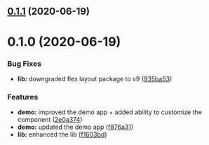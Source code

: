 ## [0.1.1](https://github.com/angular-material-extensions/input-counter/compare/0.1.0...0.1.1) (2020-06-19)

# 0.1.0 (2020-06-19)


### Bug Fixes

* **lib:** downgraded flex layout package to v9 ([935ba53](https://github.com/angular-material-extensions/input-counter/commit/935ba53b6505f5ff085ed94be83ba2538b0d91b4))


### Features

* **demo:** improved the demo app + added ability to customize the component ([2e0a374](https://github.com/angular-material-extensions/input-counter/commit/2e0a3744ee79a71aab3fd0ab92449e84a4195933))
* **demo:** updated the demo app ([f876a31](https://github.com/angular-material-extensions/input-counter/commit/f876a31028f33c33e4e088f10255eadacb6e497b))
* **lib:** enhanced the lib ([f1603bd](https://github.com/angular-material-extensions/input-counter/commit/f1603bd902cf4479ca2f5ab7a074c4ef51ed6b7e))

